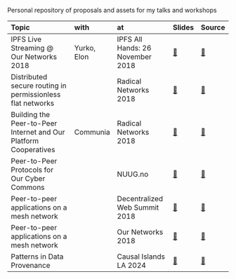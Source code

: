 Personal repository of proposals and assets for my talks and workshops

| Topic |  with | at | Slides | Source |
|:--|:--|:--|:--|:--|
| IPFS Live Streaming @ Our Networks 2018 | Yurko, Elon | IPFS All Hands: 26 November 2018 | [🔗](https://benhylau.github.io/talks-and-workshops/talks/201811_ipfs-all-hands/) | [📄](https://github.com/benhylau/talks-and-workshops/tree/master/talks/201811_ipfs-all-hands/) |
| Distributed secure routing in permissionless flat networks | | Radical Networks 2018 | [🔗](https://benhylau.github.io/talks-and-workshops/talks/201810_radical-networks-lightning/) | [📄](https://github.com/benhylau/talks-and-workshops/tree/master/talks/201810_radical-networks-lightning/) |
| Building the Peer-to-Peer Internet and Our Platform Cooperatives | Communia | Radical Networks 2018 | [🔗](https://benhylau.github.io/talks-and-workshops/talks/201810_radical-networks/) | [📄](https://github.com/benhylau/talks-and-workshops/tree/master/talks/201810_radical-networks) |
| Peer-to-Peer Protocols for Our Cyber Commons | | NUUG.no | [🔗](https://benhylau.github.io/talks-and-workshops/talks/201810_nuug-hackeriet/) | [📄](https://github.com/benhylau/talks-and-workshops/tree/master/talks/201810_nuug-hackeriet/) |
| Peer-to-peer applications on a mesh network | | Decentralized Web Summit 2018 | [🔗](https://cryptpad.fr/slide/#/2/slide/edit/9cnufyyPlHq9NtGYTksWnwtm/) | [📄](https://github.com/benhylau/talks-and-workshops/tree/master/talks/201808_decentralized-web-summit-lightning/) |
| Peer-to-peer applications on a mesh network | | Our Networks 2018 | [🔗](https://cryptpad.fr/slide/#/2/slide/edit/tx42cK17id3+RQ8ZhiRRaQGS/) | [📄](https://github.com/benhylau/talks-and-workshops/tree/master/talks/201807_our-networks/) |
| Patterns in Data Provenance | | Causal Islands LA 2024 | [🔗](https://benhylau.github.io/talks-and-workshops/talks/202403_causal-islands-la/patterns-in-data-provenance.pdf) | [📄](https://github.com/benhylau/talks-and-workshops/tree/master/talks/202403_causal-islands-la/) |
